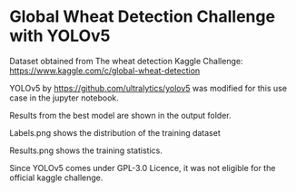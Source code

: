 # Global Wheat Detection Challenge with YOLOv5

Dataset obtained from The wheat detection Kaggle Challenge: https://www.kaggle.com/c/global-wheat-detection

YOLOv5 by https://github.com/ultralytics/yolov5 was modified for this use case in the jupyter notebook.

Results from the best model are shown in the output folder.

Labels.png shows the distribution of the training dataset

Results.png shows the training statistics. 

Since YOLOv5 comes under GPL-3.0 Licence, it was not eligible for the official kaggle challenge. 